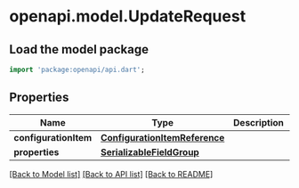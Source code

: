 # openapi.model.UpdateRequest

## Load the model package
```dart
import 'package:openapi/api.dart';
```

## Properties
Name | Type | Description | Notes
------------ | ------------- | ------------- | -------------
**configurationItem** | [**ConfigurationItemReference**](ConfigurationItemReference.md) |  | [optional] 
**properties** | [**SerializableFieldGroup**](SerializableFieldGroup.md) |  | [optional] 

[[Back to Model list]](../README.md#documentation-for-models) [[Back to API list]](../README.md#documentation-for-api-endpoints) [[Back to README]](../README.md)


